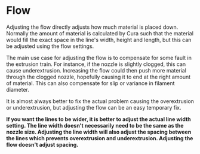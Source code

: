 Flow
====
Adjusting the flow directly adjusts how much material is placed down. Normally the amount of material is calculated by Cura such that the material would fill the exact space in the line's width, height and length, but this can be adjusted using the flow settings.

The main use case for adjusting the flow is to compensate for some fault in the extrusion train. For instance, if the nozzle is slightly clogged, this can cause underextrusion. Increasing the flow could then push more material through the clogged nozzle, hopefully causing it to end at the right amount of material. This can also compensate for slip or variance in filament diameter.

It is almost always better to fix the actual problem causing the overextrusion or underextrusion, but adjusting the flow can be an easy temporary fix.

**If you want the lines to be wider, it is better to adjust the actual line width setting. The line width doesn't necessarily need to be the same as the nozzle size. Adjusting the line width will also adjust the spacing between the lines which prevents overextrusion and underextrusion. Adjusting the flow doesn't adjust spacing.**